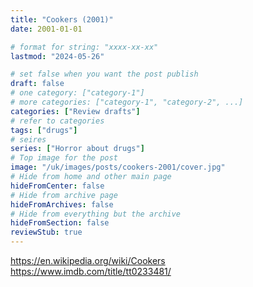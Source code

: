 ```yaml
---
title: "Cookers (2001)"
date: 2001-01-01

# format for string: "xxxx-xx-xx"
lastmod: "2024-05-26"

# set false when you want the post publish
draft: false
# one category: ["category-1"]
# more categories: ["category-1", "category-2", ...]
categories: ["Review drafts"]
# refer to categories
tags: ["drugs"]
# seires
series: ["Horror about drugs"]
# Top image for the post
image: "/uk/images/posts/cookers-2001/cover.jpg"
# Hide from home and other main page
hideFromCenter: false
# Hide from archive page
hideFromArchives: false
# Hide from everything but the archive
hideFromSection: false
reviewStub: true
---
```

https://en.wikipedia.org/wiki/Cookers
https://www.imdb.com/title/tt0233481/
<!--more-->